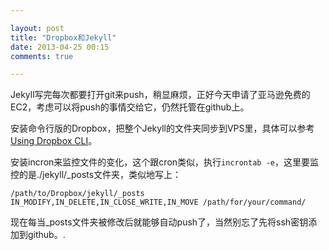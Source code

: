 ```yaml
---

layout: post
title: "Dropbox和Jekyll"
date: 2013-04-25 00:15
comments: true

---
```

Jekyll写完每次都要打开git来push，稍显麻烦，正好今天申请了亚马逊免费的EC2，考虑可以将push的事情交给它，仍然托管在github上。

安装命令行版的Dropbox，把整个Jekyll的文件夹同步到VPS里，具体可以参考[Using Dropbox CLI](http://www.dropboxwiki.com/Using_Dropbox_CLI)。

安装incron来监控文件的变化，这个跟cron类似，执行`incrontab -e`，这里要监控的是./jekyll/_posts文件夹，类似地写上：

	/path/to/Dropbox/jekyll/_posts IN_MODIFY,IN_DELETE,IN_CLOSE_WRITE,IN_MOVE /path/for/your/command/

现在每当_posts文件夹被修改后就能够自动push了，当然别忘了先将ssh密钥添加到github。.